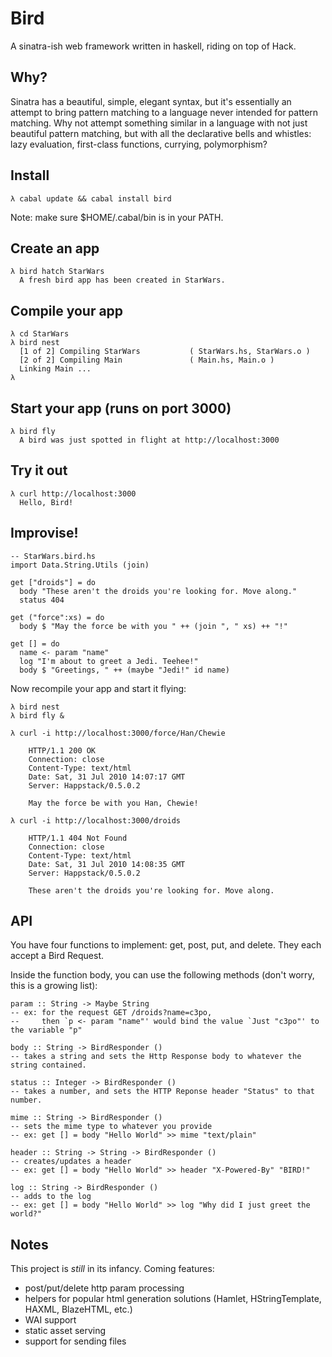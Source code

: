 # Bird

A sinatra-ish web framework written in haskell, riding on top of Hack.

## Why?

Sinatra has a beautiful, simple, elegant syntax, but it's essentially an attempt to bring pattern matching to a language never intended for
pattern matching. Why not attempt something similar in a language with not just beautiful pattern matching, but with all the declarative
bells and whistles: lazy evaluation, first-class functions, currying, polymorphism?

## Install

    λ cabal update && cabal install bird

Note: make sure $HOME/.cabal/bin is in your PATH.

## Create an app

    λ bird hatch StarWars
      A fresh bird app has been created in StarWars.

## Compile your app

    λ cd StarWars
    λ bird nest 
      [1 of 2] Compiling StarWars           ( StarWars.hs, StarWars.o )
      [2 of 2] Compiling Main               ( Main.hs, Main.o )
      Linking Main ...
    λ


## Start your app (runs on port 3000)

    λ bird fly
      A bird was just spotted in flight at http://localhost:3000

## Try it out

    λ curl http://localhost:3000
      Hello, Bird!

## Improvise!

    -- StarWars.bird.hs
    import Data.String.Utils (join)

    get ["droids"] = do
      body "These aren't the droids you're looking for. Move along."
      status 404

    get ("force":xs) = do
      body $ "May the force be with you " ++ (join ", " xs) ++ "!"

    get [] = do
      name <- param "name"
      log "I'm about to greet a Jedi. Teehee!"
      body $ "Greetings, " ++ (maybe "Jedi!" id name)

Now recompile your app and start it flying:

    λ bird nest
    λ bird fly &

    λ curl -i http://localhost:3000/force/Han/Chewie

        HTTP/1.1 200 OK
        Connection: close
        Content-Type: text/html
        Date: Sat, 31 Jul 2010 14:07:17 GMT
        Server: Happstack/0.5.0.2

        May the force be with you Han, Chewie!

    λ curl -i http://localhost:3000/droids

        HTTP/1.1 404 Not Found
        Connection: close
        Content-Type: text/html
        Date: Sat, 31 Jul 2010 14:08:35 GMT
        Server: Happstack/0.5.0.2

        These aren't the droids you're looking for. Move along.


## API

You have four functions to implement: get, post, put, and delete. They each accept a Bird Request.

Inside the function body, you can use the following methods (don't worry, this is a growing list):

    param :: String -> Maybe String
    -- ex: for the request GET /droids?name=c3po,
    --     then `p <- param "name"' would bind the value `Just "c3po"' to the variable "p"

    body :: String -> BirdResponder ()
    -- takes a string and sets the Http Response body to whatever the string contained.

    status :: Integer -> BirdResponder ()
    -- takes a number, and sets the HTTP Reponse header "Status" to that number.

    mime :: String -> BirdResponder ()
    -- sets the mime type to whatever you provide
    -- ex: get [] = body "Hello World" >> mime "text/plain"

    header :: String -> String -> BirdResponder ()
    -- creates/updates a header
    -- ex: get [] = body "Hello World" >> header "X-Powered-By" "BIRD!"

    log :: String -> BirdResponder ()
    -- adds to the log
    -- ex: get [] = body "Hello World" >> log "Why did I just greet the world?"

## Notes

This project is *still* in its infancy. Coming features:

* post/put/delete http param processing
* helpers for popular html generation solutions (Hamlet, HStringTemplate, HAXML, BlazeHTML, etc.)
* WAI support
* static asset serving
* support for sending files
